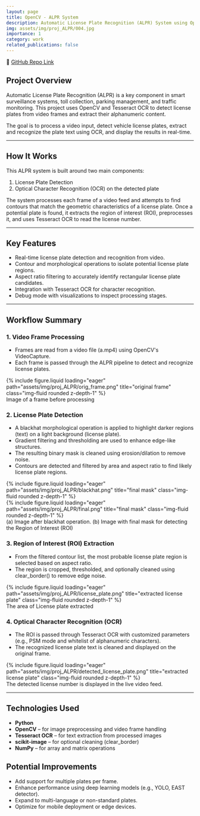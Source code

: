 ```yaml
---
layout: page
title: OpenCV - ALPR System
description: Automatic License Plate Recognition (ALPR) System using OpenCV
img: assets/img/proj_ALPR/004.jpg
importance: 1
category: work
related_publications: false
---
```


📂 [GitHub Repo Link](https://github.com/AjaydevNarathmeethal/ALPR_system)

## Project Overview

Automatic License Plate Recognition (ALPR) is a key component in smart surveillance systems, toll collection, parking management, and traffic monitoring. This project uses OpenCV and Tesseract OCR to detect license plates from video frames and extract their alphanumeric content.

The goal is to process a video input, detect vehicle license plates, extract and recognize the plate text using OCR, and display the results in real-time.

---

## How It Works

This ALPR system is built around two main components:

1. License Plate Detection
2. Optical Character Recognition (OCR) on the detected plate

The system processes each frame of a video feed and attempts to find contours that match the geometric characteristics of a license plate. Once a potential plate is found, it extracts the region of interest (ROI), preprocesses it, and uses Tesseract OCR to read the license number.

---

## Key Features

- Real-time license plate detection and recognition from video.
- Contour and morphological operations to isolate potential license plate regions.
- Aspect ratio filtering to accurately identify rectangular license plate candidates.
- Integration with Tesseract OCR for character recognition.
- Debug mode with visualizations to inspect processing stages.

---

## Workflow Summary

### 1. Video Frame Processing

- Frames are read from a video file (a.mp4) using OpenCV's VideoCapture.
- Each frame is passed through the ALPR pipeline to detect and recognize license plates.


<div class="row">
    <div class="col-sm-4 mx-auto mt-3 mt-md-0">
        {% include figure.liquid loading="eager" path="assets/img/proj_ALPR/orig_frame.png" title="original frame" class="img-fluid rounded z-depth-1" %}
    </div>
</div>
<div class="caption">
    Image of a frame before processing
</div>



### 2. License Plate Detection

- A blackhat morphological operation is applied to highlight darker regions (text) on a light background (license plate).
- Gradient filtering and thresholding are used to enhance edge-like structures.
- The resulting binary mask is cleaned using erosion/dilation to remove noise.
- Contours are detected and filtered by area and aspect ratio to find likely license plate regions.

<div class="row">
    <div class="col-sm-4 mx-auto mt-3 mt-md-0">
        {% include figure.liquid loading="eager" path="assets/img/proj_ALPR/blackhat.png" title="final mask" class="img-fluid rounded z-depth-1" %}
    </div>
    <div class="col-sm-4 mx-auto mt-3 mt-md-0">
        {% include figure.liquid loading="eager" path="assets/img/proj_ALPR/final.png" title="final mask" class="img-fluid rounded z-depth-1" %}
    </div>
</div>
<div class="caption">
    (a) Image after blackhat operation. (b) Image with final mask for detecting the Region of Interest (ROI)
</div>


### 3. Region of Interest (ROI) Extraction

- From the filtered contour list, the most probable license plate region is selected based on aspect ratio.
- The region is cropped, thresholded, and optionally cleaned using clear_border() to remove edge noise.

<div class="row">
    <div class="col-sm-3 mx-auto mt-3 mt-md-0">
        {% include figure.liquid loading="eager" path="assets/img/proj_ALPR/license_plate.png" title="extracted license plate" class="img-fluid rounded z-depth-1" %}
    </div>
</div>
<div class="caption">
    The area of License plate extracted
</div>


### 4. Optical Character Recognition (OCR)

- The ROI is passed through Tesseract OCR with customized parameters (e.g., PSM mode and whitelist of alphanumeric characters).
- The recognized license plate text is cleaned and displayed on the original frame.

<div class="row">
    <div class="col-sm-4 mx-auto mt-3 mt-md-0">
        {% include figure.liquid loading="eager" path="assets/img/proj_ALPR/detected_license_plate.png" title="extracted license plate" class="img-fluid rounded z-depth-1" %}
    </div>
</div>
<div class="caption">
    The detected license number is displayed in the live video feed. 
</div>

---

## Technologies Used

- **Python**
- **OpenCV** – for image preprocessing and video frame handling
- **Tesseract OCR** – for text extraction from processed images
- **scikit-image** – for optional cleaning (clear_border)
- **NumPy** – for array and matrix operations

## Potential Improvements

- Add support for multiple plates per frame.
- Enhance performance using deep learning models (e.g., YOLO, EAST detector).
- Expand to multi-language or non-standard plates.
- Optimize for mobile deployment or edge devices.



